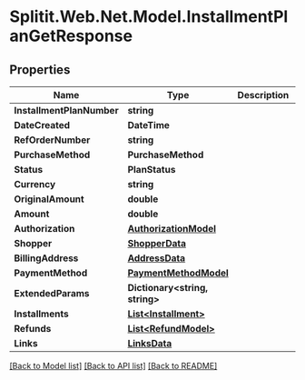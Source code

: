 # Splitit.Web.Net.Model.InstallmentPlanGetResponse

## Properties

Name | Type | Description | Notes
------------ | ------------- | ------------- | -------------
**InstallmentPlanNumber** | **string** |  | [optional] 
**DateCreated** | **DateTime** |  | 
**RefOrderNumber** | **string** |  | [optional] 
**PurchaseMethod** | **PurchaseMethod** |  | [optional] 
**Status** | **PlanStatus** |  | 
**Currency** | **string** |  | [optional] 
**OriginalAmount** | **double** |  | [optional] 
**Amount** | **double** |  | [optional] 
**Authorization** | [**AuthorizationModel**](AuthorizationModel.md) |  | [optional] 
**Shopper** | [**ShopperData**](ShopperData.md) |  | [optional] 
**BillingAddress** | [**AddressData**](AddressData.md) |  | [optional] 
**PaymentMethod** | [**PaymentMethodModel**](PaymentMethodModel.md) |  | [optional] 
**ExtendedParams** | **Dictionary&lt;string, string&gt;** |  | [optional] 
**Installments** | [**List&lt;Installment&gt;**](Installment.md) |  | [optional] 
**Refunds** | [**List&lt;RefundModel&gt;**](RefundModel.md) |  | [optional] 
**Links** | [**LinksData**](LinksData.md) |  | [optional] 

[[Back to Model list]](../README.md#documentation-for-models) [[Back to API list]](../README.md#documentation-for-api-endpoints) [[Back to README]](../README.md)


